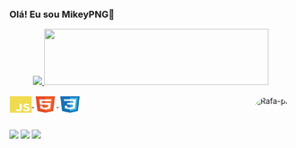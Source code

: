 ### Olá! Eu sou MikeyPNG👋

<div align="center">
  <a href="https://github.com/MikeyPNG">
  <img height="150em" src="https://github-readme-stats.vercel.app/api?username=MikeyPNG&show_icons=True&theme=dark&include_all_commits=true&count_private=true"/>
  <img height="100em" width="400em" src="https://github-readme-stats.vercel.app/api/top-langs/?username=MikeyPNG&layout=compact&langs_count=7&theme=dark"/>
</div>
  
<div style="display: inline_block"><br>
  <img align="center" alt="Rafa-Js" height="30" width="40" src="https://raw.githubusercontent.com/devicons/devicon/master/icons/javascript/javascript-plain.svg">
  <img align="center" alt="Rafa-HTML" height="30" width="40" src="https://raw.githubusercontent.com/devicons/devicon/master/icons/html5/html5-original.svg">
  <img align="center" alt="Rafa-CSS" height="30" width="40" src="https://raw.githubusercontent.com/devicons/devicon/master/icons/css3/css3-original.svg">
  <img align="right" alt="Rafa-pic" height="150" style="border-radius:50px;" src="https://c.tenor.com/_VCA2G4fC0wAAAAd/chifuyu-smile-chifuyu-matsuno.gif">

</div>
  
  ##
   
  <div> 

  <a href="https://instagram.com/mike_matsuno" target="_blank"><img src="https://img.shields.io/badge/-Instagram-%23E4405F?style=for-the-badge&logo=instagram&logoColor=white" target="_blank"></a>
 <a href="https://discord.com/invite/mxucYjwa8p" target="_blank"><img src="https://img.shields.io/badge/Discord-7289DA?style=for-the-badge&logo=discord&logoColor=white" target="_blank"></a> 
  <a href = "mailto:mikaelmaisjesus@gmail.com"><img src="https://img.shields.io/badge/-Gmail-%23333?style=for-the-badge&logo=gmail&logoColor=white" target="_blank"></a>
 
  </div>
  
